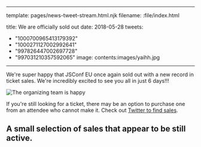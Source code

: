 ----
template: pages/news-tweet-stream.html.njk
filename: :file/index.html

title: We are officially sold out
date: 2018-05-28
tweets:
  - "1000700965413179392"
  - "1000271127002992641"
  - "997826447002697728"
  - "997031210357592065"
image: contents:images/yaihh.jpg
----

We're super happy that JSConf EU once again sold out with a new record in ticket sales. We're incredibly excited to see you all in just 6 days!!!

![The organizing team is happy](contents:images/yaihh.jpg)

If you're still looking for a ticket, there may be an option to purchase one from an attendee who cannot make it. Check out [Twitter to find sales](https://twitter.com/search?f=tweets&vertical=default&q=jsconfeu%20sale%20OR%20selling%20OR%20verkaufen&src=typd).

## A small selection of sales that appear to be still active.